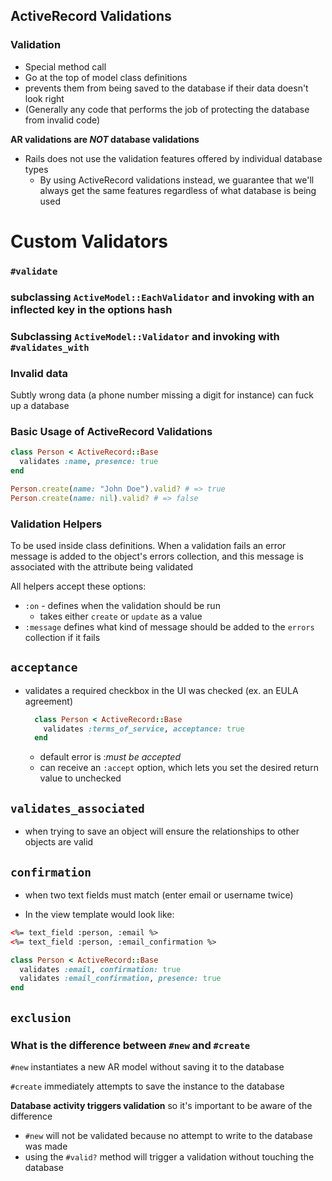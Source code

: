 ActiveRecord Validations
------------------------

### Validation
- Special method call
- Go at the top of model class definitions
- prevents them from being saved to the database if their data doesn't look right
- (Generally any code that performs the job of protecting the database from invalid code)

**AR validations are *NOT* database validations**

- Rails does not use the validation features offered by individual database types
  - By using ActiveRecord validations instead, we guarantee that we'll always get the same features regardless of what database is being used

# Custom Validators

### `#validate`

### subclassing `ActiveModel::EachValidator` and invoking with an inflected key in the options hash

### Subclassing `ActiveModel::Validator` and invoking with `#validates_with`

### Invalid data

Subtly wrong data (a phone number missing a digit for instance) can fuck up a database

### Basic Usage of ActiveRecord Validations

```ruby
class Person < ActiveRecord::Base
  validates :name, presence: true
end

Person.create(name: "John Doe").valid? # => true
Person.create(name: nil).valid? # => false
```

### Validation Helpers

To be used inside class definitions. When a validation fails an error message is added to the object's errors collection, and this message is associated with the attribute being validated

All helpers accept these options:
- `:on` - defines when the validation should be run
  - takes either `create` or `update` as a value
- `:message`  defines what kind of message should be added to the `errors` collection if it fails

## `acceptance`

- validates a required checkbox in the UI was checked (ex. an EULA agreement)
  ```ruby
    class Person < ActiveRecord::Base
      validates :terms_of_service, acceptance: true
    end
  ```

  - default error is :*must be accepted*
  - can receive an `:accept` option, which lets you set the desired return value to unchecked

## `validates_associated`
 - when trying to save an object will ensure the relationships to other objects are valid

## `confirmation`
- when two text fields must match (enter email or username twice)

- In the view template would look like:

```html
<%= text_field :person, :email %>
<%= text_field :person, :email_confirmation %>
```

```ruby
class Person < ActiveRecord::Base
  validates :email, confirmation: true
  validates :email_confirmation, presence: true
end
```

## `exclusion`



### What is the difference between `#new` and `#create`

`#new` instantiates a new AR model without saving it to the database

`#create` immediately attempts to save the instance to the database

**Database activity triggers validation** so it's important to be aware of the difference

- `#new` will not be validated because no attempt to write to the database was made
- using the `#valid?` method will trigger a validation without touching the database
